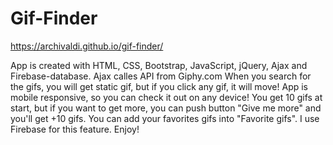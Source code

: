 # Gif-Finder

https://archivaldi.github.io/gif-finder/


App is created with HTML, CSS, Bootstrap, JavaScript, jQuery, Ajax and Firebase-database.
Ajax calles API from Giphy.com
When you search for the gifs, you will get static gif, but if you click any gif, it will move!
App is mobile responsive, so you can check it out on any device!
You get 10 gifs at start, but if you want to get more, you can push button "Give me more" and you'll get +10 gifs.
You can add your favorites gifs into "Favorite gifs". I use Firebase for this feature.
Enjoy!
